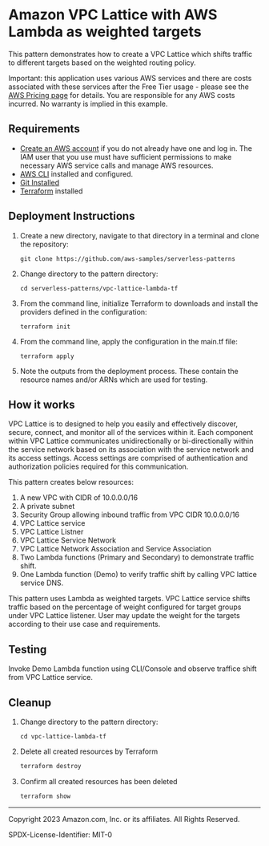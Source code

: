 # Amazon VPC Lattice with AWS Lambda as weighted targets

This pattern demonstrates how to create a VPC Lattice which shifts traffic to different targets based on the weighted routing policy.

Important: this application uses various AWS services and there are costs associated with these services after the Free Tier usage - please see the [AWS Pricing page](https://aws.amazon.com/pricing/) for details. You are responsible for any AWS costs incurred. No warranty is implied in this example.

## Requirements

* [Create an AWS account](https://portal.aws.amazon.com/gp/aws/developer/registration/index.html) if you do not already have one and log in. The IAM user that you use must have sufficient permissions to make necessary AWS service calls and manage AWS resources.
* [AWS CLI](https://docs.aws.amazon.com/cli/latest/userguide/install-cliv2.html) installed and configured.
* [Git Installed](https://git-scm.com/book/en/v2/Getting-Started-Installing-Git)
* [Terraform](https://learn.hashicorp.com/tutorials/terraform/install-cli?in=terraform/aws-get-started) installed

## Deployment Instructions

1. Create a new directory, navigate to that directory in a terminal and clone the repository:
    ``` 
    git clone https://github.com/aws-samples/serverless-patterns
    ```
1. Change directory to the pattern directory:
    ```
    cd serverless-patterns/vpc-lattice-lambda-tf
    ```
1. From the command line, initialize Terraform to downloads and install the providers defined in the configuration:
    ```
    terraform init
    ```
1. From the command line, apply the configuration in the main.tf file:
    ```
    terraform apply
    ```
1. Note the outputs from the deployment process. These contain the resource names and/or ARNs which are used for testing.

## How it works

VPC Lattice is to designed to help you easily and effectively discover, secure, connect, and monitor all of the services within it. Each component within VPC Lattice communicates unidirectionally or bi-directionally within the service network based on its association with the service network and its access settings. Access settings are comprised of authentication and authorization policies required for this communication. 

This pattern creates below resources:

1. A new VPC with CIDR of 10.0.0.0/16
2. A private subnet
3. Security Group allowing inbound traffic from VPC CIDR 10.0.0.0/16
4. VPC Lattice service
5. VPC Lattice Listner
6. VPC Lattice Service Network
7. VPC Lattice Network Association and Service Association
8. Two Lambda functions (Primary and Secondary) to demonstrate traffic shift.
9. One Lambda function (Demo) to verify traffic shift by calling VPC lattice service DNS.

This pattern uses Lambda as weighted targets. VPC Lattice service shifts traffic based on the percentage of weight configured for target groups under VPC Lattice listener. User may update the weight for the targets according to their use case and requirements.  

## Testing

Invoke Demo Lambda function using CLI/Console and observe traffice shift from VPC Lattice service.

## Cleanup

1. Change directory to the pattern directory:
    ```
    cd vpc-lattice-lambda-tf
    ```
1. Delete all created resources by Terraform
    ```bash
    terraform destroy
    ```
1. Confirm all created resources has been deleted
    ```bash
    terraform show
    ```
----
Copyright 2023 Amazon.com, Inc. or its affiliates. All Rights Reserved.

SPDX-License-Identifier: MIT-0